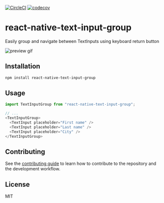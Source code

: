 [![CircleCI](https://circleci.com/gh/v0idzz/react-native-text-input-group.svg?style=svg)](https://circleci.com/gh/v0idzz/react-native-text-input-group)
[![codecov](https://codecov.io/gh/v0idzz/react-native-text-input-group/branch/main/graph/badge.svg?token=4F0TTGPM84)](https://codecov.io/gh/v0idzz/react-native-text-input-group)
# react-native-text-input-group

Easily group and navigate between TextInputs using keyboard return button

![preview gif](https://user-images.githubusercontent.com/12448522/129474634-5ad39fad-2dd9-4a68-92f0-4899d8cc9758.gif)

## Installation

```sh
npm install react-native-text-input-group
```

## Usage

```js
import TextInputGroup from "react-native-text-input-group";

// ...
<TextInputGroup>
  <TextInput placeholder="First name" />
  <TextInput placeholder="Last name" />
  <TextInput placeholder="City" />
</TextInputGroup>
```

## Contributing

See the [contributing guide](CONTRIBUTING.md) to learn how to contribute to the repository and the development workflow.

## License

MIT
